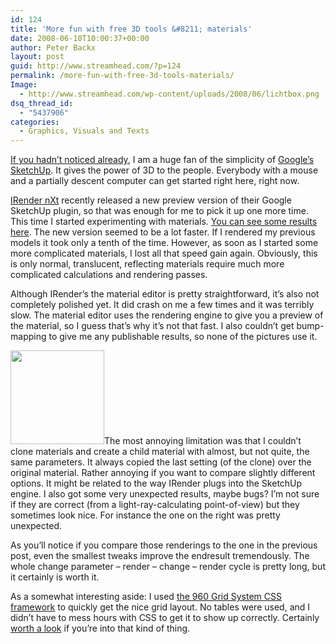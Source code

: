 ```yaml
---
id: 124
title: 'More fun with free 3D tools &#8211; materials'
date: 2008-06-10T10:00:37+00:00
author: Peter Backx
layout: post
guid: http://www.streamhead.com/?p=124
permalink: /more-fun-with-free-3d-tools-materials/
Image:
  - http://www.streamhead.com/wp-content/uploads/2008/06/lichtbox.png
dsq_thread_id:
  - "5437906"
categories:
  - Graphics, Visuals and Texts
---
```

<a title="Google SketchUp evangelizing" href="http://www.streamhead.com/?p=104" target="_blank">If you hadn&#8217;t noticed already</a>, I am a huge fan of the simplicity of <a title="Google SketchUp" href="http://sketchup.google.com/" target="_blank">Google&#8217;s SketchUp</a>. It gives the power of 3D to the people. Everybody with a mouse and a partially descent computer can get started right here, right now.

<a title="IRender nXt" href="http://wiki.renderplus.com/index.php?title=IRender_nXt_-_Getting_Started" target="_blank">IRender nXt</a> recently released a new preview version of their Google SketchUp plugin, so that was enough for me to pick it up one more time. This time I started experimenting with materials. <a title="my sample portfolio" href="http://www.streamhead.com/model/" target="_blank">You can see some results here</a>. The new version seemed to be a lot faster. If I rendered my previous models it took only a tenth of the time. However, as soon as I started some more complicated materials, I lost all that speed gain again. Obviously, this is only normal, translucent, reflecting materials require much more complicated calculations and rendering passes.

Although IRender&#8217;s the material editor is pretty straightforward, it&#8217;s also not completely polished yet. It did crash on me a few times and it was terribly slow. The material editor uses the rendering engine to give you a preview of the material, so I guess that&#8217;s why it&#8217;s not that fast. I also couldn&#8217;t get bump-mapping to give me any publishable results, so none of the pictures use it.

[<img class="alignright size-thumbnail wp-image-126" title="blackchromedetail" src="http://www.streamhead.com/wp-content/uploads/2008/06/zwartchromedetail-150x150.jpg" alt="" width="150" height="150" />](http://www.streamhead.com/wp-content/uploads/2008/06/zwartchromedetail.jpg)The most annoying limitation was that I couldn&#8217;t clone materials and create a child material with almost, but not quite, the same parameters. It always copied the last setting (of the clone) over the original material. Rather annoying if you want to compare slightly different options. It might be related to the way IRender plugs into the SketchUp engine. I also got some very unexpected results, maybe bugs? I&#8217;m not sure if they are correct (from a light-ray-calculating point-of-view) but they sometimes look nice. For instance the one on the right was pretty unexpected.

As you&#8217;ll notice if you compare those renderings to the one in the previous post, even the smallest tweaks improve the endresult tremendously. The whole change parameter &#8211; render &#8211; change &#8211; render cycle is pretty long, but it certainly is worth it.

As a somewhat interesting aside: I used <a title="960 Grid System" href="http://960.gs/" target="_blank">the 960 Grid System CSS framework</a> to quickly get the nice grid layout. No tables were used, and I didn&#8217;t have to mess hours with CSS to get it to show up correctly. Certainly <a title="blogpost on the 960 framework" href="http://www.runningskull.com/2008/working-with-960gs/" target="_blank">worth a look</a> if you&#8217;re into that kind of thing.

<!-- AddThis Advanced Settings generic via filter on the_content -->

<!-- AddThis Share Buttons generic via filter on the_content -->